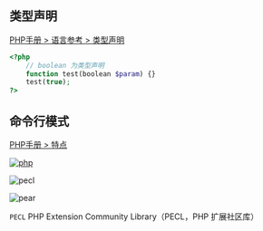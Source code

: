 ## 类型声明

[PHP手册 > 语言参考 > 类型声明](https://www.php.net/manual/zh/language.types.declarations.php)

```php
<?php
    // boolean 为类型声明
    function test(boolean $param) {}
    test(true);
?>
```



## 命令行模式

[PHP手册 > 特点](https://www.php.net/manual/zh/features.commandline.php)

[![php](https://www.php.net/favicon.ico)](https://pecl.php.net/)

![pecl](http://pecl.php.net/favicon.ico) 

![pear](https://pear.php.net/gifs/favicon.ico) 

`PECL` PHP Extension Community Library（PECL，PHP 扩展社区库）

